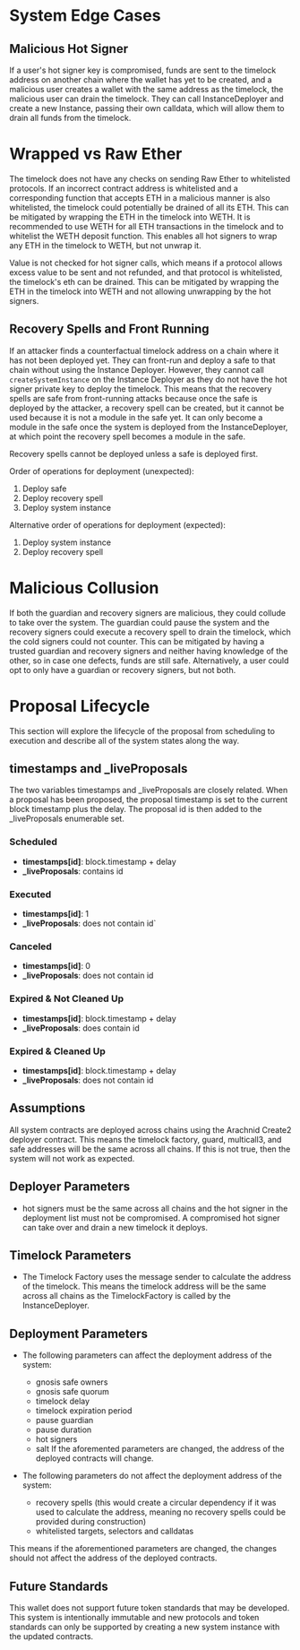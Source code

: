 # System Edge Cases

## Malicious Hot Signer

If a user's hot signer key is compromised, funds are sent to the timelock address on another chain where the wallet has yet to be created, and a malicious user creates a wallet with the same address as the timelock, the malicious user can drain the timelock. They can call InstanceDeployer and create a new Instance, passing their own calldata, which will allow them to drain all funds from the timelock.

# Wrapped vs Raw Ether

The timelock does not have any checks on sending Raw Ether to whitelisted protocols. If an incorrect contract address is whitelisted and a corresponding function that accepts ETH in a malicious manner is also whitelisted, the timelock could potentially be drained of all its ETH. This can be mitigated by wrapping the ETH in the timelock into WETH. It is recommended to use WETH for all ETH transactions in the timelock and to whitelist the WETH deposit function. This enables all hot signers to wrap any ETH in the timelock to WETH, but not unwrap it.

Value is not checked for hot signer calls, which means if a protocol allows excess value to be sent and not refunded, and that protocol is whitelisted, the timelock's eth can be drained. This can be mitigated by wrapping the ETH in the timelock into WETH and not allowing unwrapping by the hot signers.

## Recovery Spells and Front Running

If an attacker finds a counterfactual timelock address on a chain where it has not been deployed yet. They can front-run and deploy a safe to that chain without using the Instance Deployer. However, they cannot call `createSystemInstance` on the Instance Deployer as they do not have the hot signer private key to deploy the timelock. This means that the recovery spells are safe from front-running attacks because once the safe is deployed by the attacker, a recovery spell can be created, but it cannot be used because it is not a module in the safe yet. It can only become a module in the safe once the system is deployed from the InstanceDeployer, at which point the recovery spell becomes a module in the safe.

Recovery spells cannot be deployed unless a safe is deployed first.

Order of operations for deployment (unexpected):

1. Deploy safe
2. Deploy recovery spell
3. Deploy system instance

Alternative order of operations for deployment (expected):

1. Deploy system instance
2. Deploy recovery spell

# Malicious Collusion

If both the guardian and recovery signers are malicious, they could collude to take over the system. The guardian could pause the system and the recovery signers could execute a recovery spell to drain the timelock, which the cold signers could not counter. This can be mitigated by having a trusted guardian and recovery signers and neither having knowledge of the other, so in case one defects, funds are still safe. Alternatively, a user could opt to only have a guardian or recovery signers, but not both.

# Proposal Lifecycle

This section will explore the lifecycle of the proposal from scheduling to execution and describe all of the system states along the way.

## timestamps and _liveProposals

The two variables timestamps and _liveProposals are closely related. When a proposal has been proposed, the proposal timestamp is set to the current block timestamp plus the delay. The proposal id is then added to the _liveProposals enumerable set.

### Scheduled
- **timestamps[id]**: block.timestamp + delay
- **_liveProposals**: contains id

### Executed
- **timestamps[id]**: 1
- **_liveProposals**: does not contain id`

### Canceled
- **timestamps[id]**: 0
- **_liveProposals**: does not contain id

### Expired & Not Cleaned Up
- **timestamps[id]**: block.timestamp + delay
- **_liveProposals**: does contain id

### Expired & Cleaned Up
- **timestamps[id]**: block.timestamp + delay
- **_liveProposals**: does not contain id

## Assumptions

All system contracts are deployed across chains using the Arachnid Create2 deployer contract. This means the timelock factory, guard, multicall3, and safe addresses will be the same across all chains. If this is not true, then the system will not work as expected.


## Deployer Parameters
- hot signers must be the same across all chains and the hot signer in the deployment list must not be compromised. A compromised hot signer can take over and drain a new timelock it deploys.

## Timelock Parameters
- The Timelock Factory uses the message sender to calculate the address of the timelock. This means the timelock address will be the same across all chains as the TimelockFactory is called by the InstanceDeployer.

## Deployment Parameters
- The following parameters can affect the deployment address of the system:
  - gnosis safe owners
  - gnosis safe quorum
  - timelock delay
  - timelock expiration period
  - pause guardian
  - pause duration
  - hot signers
  - salt
If the aforemented parameters are changed, the address of the deployed contracts will change.

- The following parameters do not affect the deployment address of the system:
  - recovery spells (this would create a circular dependency if it was used to calculate the address, meaning no recovery spells could be provided during construction)
  - whitelisted targets, selectors and calldatas

This means if the aforementioned parameters are changed, the changes should not affect the address of the deployed contracts.

## Future Standards

This wallet does not support future token standards that may be developed. This system is intentionally immutable and new protocols and token standards can only be supported by creating a new system instance with the updated contracts.
